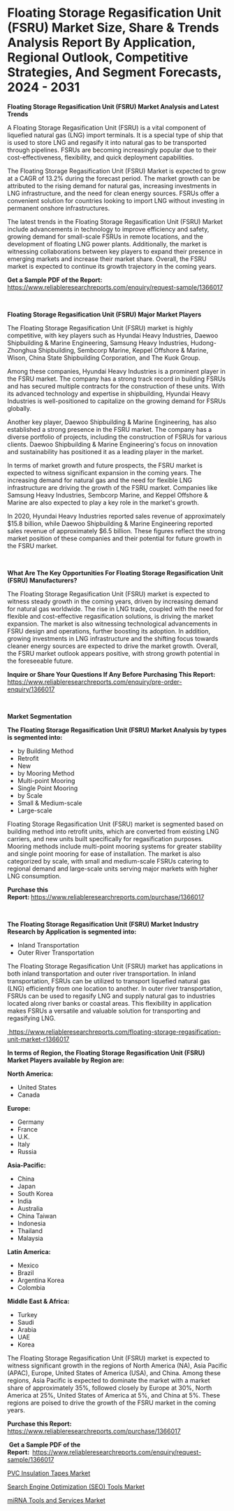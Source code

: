 <p><h1>Floating Storage Regasification Unit (FSRU) Market Size, Share & Trends Analysis Report By Application, Regional Outlook, Competitive Strategies, And Segment Forecasts, 2024 - 2031</h1></p><p><strong>Floating Storage Regasification Unit (FSRU) Market Analysis and Latest Trends</strong></p>
<p><p>A Floating Storage Regasification Unit (FSRU) is a vital component of liquefied natural gas (LNG) import terminals. It is a special type of ship that is used to store LNG and regasify it into natural gas to be transported through pipelines. FSRUs are becoming increasingly popular due to their cost-effectiveness, flexibility, and quick deployment capabilities.</p><p>The Floating Storage Regasification Unit (FSRU) Market is expected to grow at a CAGR of 13.2% during the forecast period. The market growth can be attributed to the rising demand for natural gas, increasing investments in LNG infrastructure, and the need for clean energy sources. FSRUs offer a convenient solution for countries looking to import LNG without investing in permanent onshore infrastructures.</p><p>The latest trends in the Floating Storage Regasification Unit (FSRU) Market include advancements in technology to improve efficiency and safety, growing demand for small-scale FSRUs in remote locations, and the development of floating LNG power plants. Additionally, the market is witnessing collaborations between key players to expand their presence in emerging markets and increase their market share. Overall, the FSRU market is expected to continue its growth trajectory in the coming years.</p></p>
<p><strong>Get a Sample PDF of the Report:&nbsp;</strong> <a href="https://www.reliableresearchreports.com/enquiry/request-sample/1366017">https://www.reliableresearchreports.com/enquiry/request-sample/1366017</a></p>
<p>&nbsp;</p>
<p><strong>Floating Storage Regasification Unit (FSRU) Major Market Players</strong></p>
<p><p>The Floating Storage Regasification Unit (FSRU) market is highly competitive, with key players such as Hyundai Heavy Industries, Daewoo Shipbuilding & Marine Engineering, Samsung Heavy Industries, Hudong-Zhonghua Shipbuilding, Sembcorp Marine, Keppel Offshore & Marine, Wison, China State Shipbuilding Corporation, and The Kuok Group. </p><p>Among these companies, Hyundai Heavy Industries is a prominent player in the FSRU market. The company has a strong track record in building FSRUs and has secured multiple contracts for the construction of these units. With its advanced technology and expertise in shipbuilding, Hyundai Heavy Industries is well-positioned to capitalize on the growing demand for FSRUs globally.</p><p>Another key player, Daewoo Shipbuilding & Marine Engineering, has also established a strong presence in the FSRU market. The company has a diverse portfolio of projects, including the construction of FSRUs for various clients. Daewoo Shipbuilding & Marine Engineering's focus on innovation and sustainability has positioned it as a leading player in the market.</p><p>In terms of market growth and future prospects, the FSRU market is expected to witness significant expansion in the coming years. The increasing demand for natural gas and the need for flexible LNG infrastructure are driving the growth of the FSRU market. Companies like Samsung Heavy Industries, Sembcorp Marine, and Keppel Offshore & Marine are also expected to play a key role in the market's growth.</p><p>In 2020, Hyundai Heavy Industries reported sales revenue of approximately $15.8 billion, while Daewoo Shipbuilding & Marine Engineering reported sales revenue of approximately $6.5 billion. These figures reflect the strong market position of these companies and their potential for future growth in the FSRU market.</p></p>
<p>&nbsp;</p>
<p><strong>What Are The Key Opportunities For Floating Storage Regasification Unit (FSRU) Manufacturers?</strong></p>
<p><p>The Floating Storage Regasification Unit (FSRU) market is expected to witness steady growth in the coming years, driven by increasing demand for natural gas worldwide. The rise in LNG trade, coupled with the need for flexible and cost-effective regasification solutions, is driving the market expansion. The market is also witnessing technological advancements in FSRU design and operations, further boosting its adoption. In addition, growing investments in LNG infrastructure and the shifting focus towards cleaner energy sources are expected to drive the market growth. Overall, the FSRU market outlook appears positive, with strong growth potential in the foreseeable future.</p></p>
<p><strong>Inquire or Share Your Questions If Any Before Purchasing This Report:</strong> <a href="https://www.reliableresearchreports.com/enquiry/pre-order-enquiry/1366017">https://www.reliableresearchreports.com/enquiry/pre-order-enquiry/1366017</a></p>
<p>&nbsp;</p>
<p><strong>Market Segmentation</strong></p>
<p><strong>The Floating Storage Regasification Unit (FSRU) Market Analysis by types is segmented into:</strong></p>
<p><ul><li>by Building Method</li><li>Retrofit</li><li>New</li><li>by Mooring Method</li><li>Multi-point Mooring</li><li>Single Point Mooring</li><li>by Scale</li><li>Small & Medium-scale</li><li>Large-scale</li></ul></p>
<p><p>Floating Storage Regasification Unit (FSRU) market is segmented based on building method into retrofit units, which are converted from existing LNG carriers, and new units built specifically for regasification purposes. Mooring methods include multi-point mooring systems for greater stability and single point mooring for ease of installation. The market is also categorized by scale, with small and medium-scale FSRUs catering to regional demand and large-scale units serving major markets with higher LNG consumption.</p></p>
<p><strong>Purchase this Report:&nbsp;</strong><a href="https://www.reliableresearchreports.com/purchase/1366017">https://www.reliableresearchreports.com/purchase/1366017</a></p>
<p>&nbsp;</p>
<p><strong>The Floating Storage Regasification Unit (FSRU) Market Industry Research by Application is segmented into:</strong></p>
<p><ul><li>Inland Transportation</li><li>Outer River Transportation</li></ul></p>
<p><p>The Floating Storage Regasification Unit (FSRU) market has applications in both inland transportation and outer river transportation. In inland transportation, FSRUs can be utilized to transport liquefied natural gas (LNG) efficiently from one location to another. In outer river transportation, FSRUs can be used to regasify LNG and supply natural gas to industries located along river banks or coastal areas. This flexibility in application makes FSRUs a versatile and valuable solution for transporting and regasifying LNG.</p></p>
<p><a href="https://www.reliableresearchreports.com/floating-storage-regasification-unit-market-r1366017">&nbsp;https://www.reliableresearchreports.com/floating-storage-regasification-unit-market-r1366017</a></p>
<p><strong>In terms of Region, the Floating Storage Regasification Unit (FSRU) Market Players available by Region are:</strong></p>
<p>
    <p> <strong> North America: </strong>
        <ul>
            <li>United States</li>
            <li>Canada</li>
        </ul>
        </p> 
    <p> <strong> Europe: </strong>
        <ul>
            <li>Germany</li>
            <li>France</li>
            <li>U.K.</li>
            <li>Italy</li>
            <li>Russia</li>
        </ul>
        </p> 
    <p> <strong> Asia-Pacific: </strong>
        <ul>
            <li>China</li>
            <li>Japan</li>
            <li>South Korea</li>
            <li>India</li>
            <li>Australia</li>
            <li>China Taiwan</li>
            <li>Indonesia</li>
            <li>Thailand</li>
            <li>Malaysia</li>
        </ul>
        </p> 
    <p> <strong> Latin America: </strong>
        <ul>
            <li>Mexico</li>
            <li>Brazil</li>
            <li>Argentina Korea</li>
            <li>Colombia</li>
        </ul>
        </p> 
    <p> <strong> Middle East & Africa: </strong>
        <ul>
            <li>Turkey</li>
            <li>Saudi</li>
            <li>Arabia</li>
            <li>UAE</li>
            <li>Korea</li>
        </ul>
    </p>
    </p>
<p><p>The Floating Storage Regasification Unit (FSRU) market is expected to witness significant growth in the regions of North America (NA), Asia Pacific (APAC), Europe, United States of America (USA), and China. Among these regions, Asia Pacific is expected to dominate the market with a market share of approximately 35%, followed closely by Europe at 30%, North America at 25%, United States of America at 5%, and China at 5%. These regions are poised to drive the growth of the FSRU market in the coming years.</p></p>
<p><strong>Purchase this Report: </strong><a href="https://www.reliableresearchreports.com/purchase/1366017">https://www.reliableresearchreports.com/purchase/1366017</a></p>
<p>&nbsp;<strong>Get a Sample PDF of the Report:&nbsp;&nbsp;</strong><a href="https://www.reliableresearchreports.com/enquiry/request-sample/1366017">https://www.reliableresearchreports.com/enquiry/request-sample/1366017</a></p>
<p><strong></strong></p>
<p><p><a href="https://silk-columnist-571.notion.site/PVC-Insulation-Tapes-Market-The-Key-To-Successful-Business-Strategy-Forecast-Till-2031-d31940df8d964c9dbcf8f02ea18d806f">PVC Insulation Tapes Market</a></p><p><a href="https://acidic-farm-354.notion.site/Search-Engine-Optimization-SEO-Tools-Market-Analysis-Its-CAGR-Market-Segmentation-and-Global-Ind-51738925bde14ad9b47adcbd1143958e">Search Engine Optimization (SEO) Tools Market</a></p><p><a href="https://flame-sidecar-702.notion.site/miRNA-Tools-and-Services-Market-Size-Reveals-the-Best-Marketing-Channels-In-Global-Industry-15f7a9b8a1254eb09da3e5f227829e16">miRNA Tools and Services Market</a></p></p>